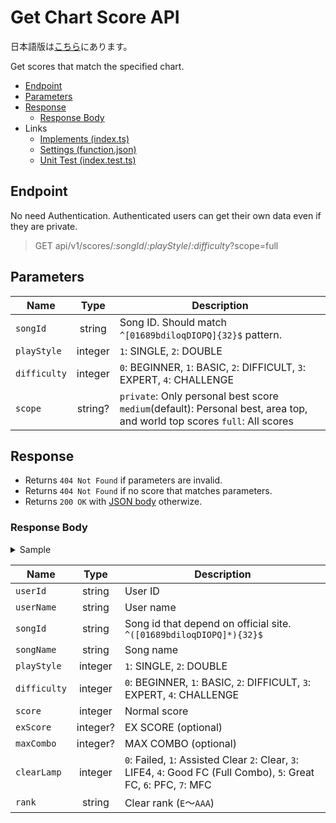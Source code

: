 # Get Chart Score API

日本語版は[こちら](./README-ja.md)にあります。

Get scores that match the specified chart.

- [Endpoint](#endpoint)
- [Parameters](#parameters)
- [Response](#response)
  - [Response Body](#response-body)
- Links
  - [Implements (index.ts)](index.ts)
  - [Settings (function.json)](function.json)
  - [Unit Test (index.test.ts)](index.test.ts)

## Endpoint

No need Authentication. Authenticated users can get their own data even if they are private.

> GET api/v1/scores/*:songId*/*:playStyle*/*:difficulty*?scope=full

## Parameters

|Name|Type|Description|
|----|:--:|-----------|
|`songId`|string|Song ID. Should match `^[01689bdiloqDIOPQ]{32}$` pattern.|
|`playStyle`|integer|`1`: SINGLE, `2`: DOUBLE|
|`difficulty`|integer|`0`: BEGINNER, `1`: BASIC, `2`: DIFFICULT, `3`: EXPERT, `4`: CHALLENGE|
|`scope`|string?|`private`: Only personal best score `medium`(default): Personal best, area top, and world top scores `full`: All scores|

## Response

- Returns `404 Not Found` if parameters are invalid.
- Returns `404 Not Found` if no score that matches parameters.
- Returns `200 OK` with [JSON body](#response-body) otherwize.

### Response Body

<details>
  <summary>Sample</summary>

```json
[
  {
    "userId": "0",
    "userName": "全国トップ",
    "songId": "QPd01OQqbOIiDoO1dbdo1IIbb60bqPdl",
    "songName": "愛言葉",
    "playStyle": 1,
    "difficulty": 0,
    "score": 1000000,
    "exScore": 402,
    "maxCombo": 122,
    "clearLamp": 7,
    "rank": "AAA"
  },
  {
    "userId": "13",
    "userName": "東京都トップ",
    "songId": "QPd01OQqbOIiDoO1dbdo1IIbb60bqPdl",
    "songName": "愛言葉",
    "playStyle": 1,
    "difficulty": 0,
    "score": 999980,
    "exScore": 400,
    "maxCombo": 122,
    "clearLamp": 6,
    "rank": "AAA"
  },
  {
    "userId": "public_user",
    "userName": "AFRO",
    "songId": "QPd01OQqbOIiDoO1dbdo1IIbb60bqPdl",
    "songName": "愛言葉",
    "playStyle": 1,
    "difficulty": 0,
    "score": 999950,
    "clearLamp": 6,
    "rank": "AAA"
  }
]
```

</details>

|Name|Type|Description|
|----|:--:|-----------|
|`userId`|string|User ID|
|`userName`|string|User name|
|`songId`|string|Song id that depend on official site. `^([01689bdiloqDIOPQ]*){32}$`|
|`songName`|string|Song name|
|`playStyle`|integer|`1`: SINGLE, `2`: DOUBLE|
|`difficulty`|integer|`0`: BEGINNER, `1`: BASIC, `2`: DIFFICULT, `3`: EXPERT, `4`: CHALLENGE|
|`score`|integer|Normal score|
|`exScore`|integer?|EX SCORE (optional)|
|`maxCombo`|integer?|MAX COMBO (optional)|
|`clearLamp`|integer|`0`: Failed, `1`: Assisted Clear `2`: Clear, `3`: LIFE4, `4`: Good FC (Full Combo), `5`: Great FC, `6`: PFC, `7`: MFC|
|`rank`|string|Clear rank (`E`～`AAA`)|
